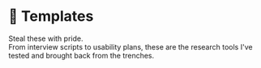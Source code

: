 # 🧰 Templates

Steal these with pride.  
From interview scripts to usability plans, these are the research tools I've tested and brought back from the trenches.
